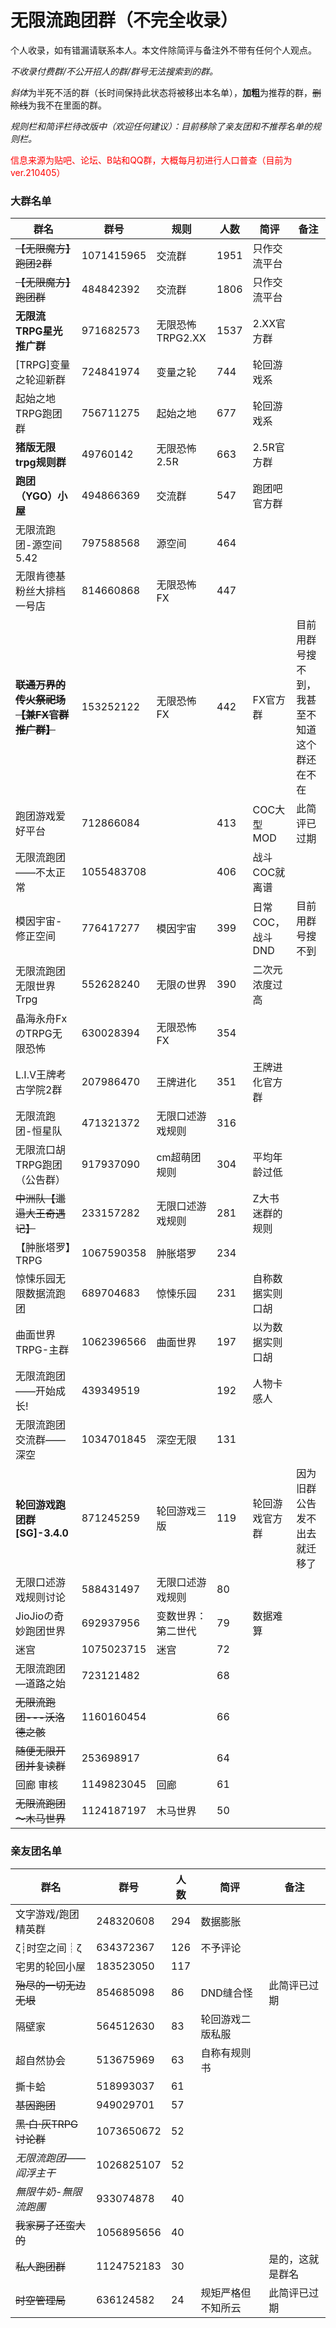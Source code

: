 # 无限流跑团群（不完全收录）

个人收录，如有错漏请联系本人。本文件除简评与备注外不带有任何个人观点。

*不收录付费群/不公开招人的群/群号无法搜索到的群。*

*斜体*为半死不活的群（长时间保持此状态将被移出本名单），**加粗**为推荐的群，~~删除线~~为我不在里面的群。

*规则栏和简评栏待改版中（欢迎任何建议）：目前移除了亲友团和不推荐名单的规则栏。*	

<font color=red>信息来源为贴吧、论坛、B站和QQ群，大概每月初进行人口普查（目前为ver.210405）</font>		

### 大群名单

| 群名                                   | 群号       | 规则               | 人数 | 简评             | 备注                                         |
| -------------------------------------- | ---------- | ------------------ | ---- | ---------------- | -------------------------------------------- |
| ~~【无限魔方】跑团2群~~                    | 1071415965 | 交流群             | 1951 | 只作交流平台     |                                              |
| ~~【无限魔方】跑团群~~                     | 484842392  | 交流群             | 1806 | 只作交流平台     |                                              |
| **无限流TRPG星光推广群**                   | 971682573  | 无限恐怖TRPG2.XX   | 1537 | 2.XX官方群       |                                              |
| [TRPG]变量之轮迎新群                   | 724841974  | 变量之轮           | 744  | 轮回游戏系       |                                              |
| 起始之地TRPG跑团群                     | 756711275  | 起始之地           | 677  | 轮回游戏系       |                                              |
| **猪版无限trpg规则群**                     | 49760142   | 无限恐怖2.5R       | 663  | 2.5R官方群       |                                              |
| **跑团（YGO）小屋**                        | 494866369  | 交流群             | 547  | 跑团吧官方群     |                                              |
| 无限流跑团-源空间5.42                  | 797588568  | 源空间             | 464  |                  |                                              |
| 无限肯德基粉丝大排档一号店             | 814660868  | 无限恐怖FX         | 447  |                  |                                              |
| ~~**联通万界的传火祭祀场【兼FX官群推广群】**~~ | 153252122  | 无限恐怖FX         | 442  | FX官方群         | 目前用群号搜不到，我甚至不知道这个群还在不在 |
| 跑团游戏爱好平台                       | 712866084  |                    | 413  | COC大型MOD       | 此简评已过期                                 |
| 无限流跑团——不太正常                   | 1055483708 |                    | 406  | 战斗COC就离谱    |                                              |
| 模因宇宙-修正空间                      | 776417277  | 模因宇宙           | 399  | 日常COC，战斗DND | 目前用群号搜不到                             |
| 无限流跑团 无限世界 Trpg               | 552628240  | 无限の世界         | 390  | 二次元浓度过高   |                                              |
| 晶海永舟FxのTRPG无限恐怖               | 630028394  | 无限恐怖FX         | 354  |                  |                                              |
| L.I.V王牌考古学院2群                   | 207986470  | 王牌进化           | 351  | 王牌进化官方群   |                                              |
| 无限流跑团-恒星队                      | 471321372  | 无限口述游戏规则   | 316  |                  |                                              |
| 无限流口胡TRPG跑团（公告群）           | 917937090  | cm超萌团规则       | 304  | 平均年龄过低     |                                              |
| ~~中洲队【邋遢大王奇遇记】~~               | 233157282  | 无限口述游戏规则   | 281  | Z大书迷群的规则  |                                              |
| 【肿胀塔罗】TRPG                       | 1067590358 | 肿胀塔罗           | 234  |                  |                                              |
| 惊悚乐园无限数据流跑团                 | 689704683  | 惊悚乐园           | 231  | 自称数据实则口胡 |                                              |
| 曲面世界TRPG-主群                      | 1062396566 | 曲面世界           | 197  | 以为数据实则口胡 |                                              |
| 无限流跑团——开始成长!                  | 439349519  |                    | 192  | 人物卡感人       |                                              |
| 无限流跑团交流群——深空                 | 1034701845 | 深空无限           | 131  |                  |                                              |
| **轮回游戏跑团群 [SG]-3.4.0**              | 871245259  | 轮回游戏三版       | 119  | 轮回游戏官方群   | 因为旧群公告发不出去就迁移了                 |
| 无限口述游戏规则讨论                   | 588431497  | 无限口述游戏规则   | 80   |                  |                                              |
| JioJioの奇妙跑团世界                   | 692937956  | 变数世界：第二世代 | 79   | 数据难算         |                                              |
| 迷宫                                   | 1075023715 | 迷宫               | 72   |                  |                                              |
| 无限流跑团—道路之始                    | 723121482  |                    | 68   |                  |                                              |
| ~~无限流跑团---沃洛德之骸~~                | 1160160454 |                    | 66   |                  |                                              |
| ~~随便无限开团并复读群~~                   | 253698917  |                    | 64   |                  |                                              |
| 回廊 审核                              | 1149823045 | 回廊               | 61   |                  |                                              |
| ~~无限流跑团～木马世界~~                   | 1124187197 | 木马世界           | 50   |                  |                                              |

### 亲友团名单

| 群名                 | 群号       | 人数 | 简评               | 备注             |
| -------------------- | ---------- | ---- | ------------------ | ---------------- |
| 文字游戏/跑团精英群  | 248320608  | 294  | 数据膨胀           |                  |
| ζ┊时空之间┊ζ         | 634372367  | 126  | 不予评论           |                  |
| 宅男的轮回小屋       | 183523050  | 117  |                    |                  |
| ~~殆尽的一切无边无垠~~   | 854685098  | 86   | DND缝合怪          | 此简评已过期     |
| 隔壁家               | 564512630  | 83   | 轮回游戏二版私服   |                  |
| 超自然协会           | 513675969  | 63   | 自称有规则书       |                  |
| 撕卡蛤               | 518993037  | 61   |                    |                  |
| ~~基因跑团~~             | 949029701  | 57   |                    |                  |
| ~~黑·白·灰TRPG讨论群~~   | 1073650672 | 52   |                    |                  |
| *无限流跑团——阎浮主干* | 1026825107 | 52   |                    |                  |
| *無限牛奶-無限流跑團*  | 933074878  | 40   |                    |                  |
| ~~我家房子还蛮大的~~     | 1056895656 | 40   |                    |                  |
| ~~私人跑团群~~           | 1124752183 | 30   |                    | 是的，这就是群名 |
| ~~时空管理局~~           | 636124582  | 24   | 规矩严格但不知所云 | 此简评已过期     |